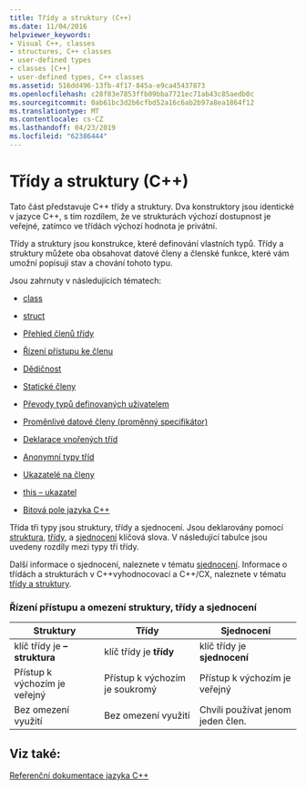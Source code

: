 ```yaml
---
title: Třídy a struktury (C++)
ms.date: 11/04/2016
helpviewer_keywords:
- Visual C++, classes
- structures, C++ classes
- user-defined types
- classes [C++]
- user-defined types, C++ classes
ms.assetid: 516dd496-13fb-4f17-845a-e9ca45437873
ms.openlocfilehash: c28f83e7853ffb09bba7721ec71ab43c85aedb0c
ms.sourcegitcommit: 0ab61bc3d2b6cfbd52a16c6ab2b97a8ea1864f12
ms.translationtype: MT
ms.contentlocale: cs-CZ
ms.lasthandoff: 04/23/2019
ms.locfileid: "62386444"
---
```

# <a name="classes-and-structs-c"></a>Třídy a struktury (C++)

Tato část představuje C++ třídy a struktury. Dva konstruktory jsou identické v jazyce C++, s tím rozdílem, že ve strukturách výchozí dostupnost je veřejné, zatímco ve třídách výchozí hodnota je privátní.

Třídy a struktury jsou konstrukce, které definování vlastních typů. Třídy a struktury můžete oba obsahovat datové členy a členské funkce, které vám umožní popisují stav a chování tohoto typu.

Jsou zahrnuty v následujících tématech:

- [class](../cpp/class-cpp.md)

- [struct](../cpp/struct-cpp.md)

- [Přehled členů třídy](../cpp/class-member-overview.md)

- [Řízení přístupu ke členu](../cpp/member-access-control-cpp.md)

- [Dědičnost](../cpp/inheritance-cpp.md)

- [Statické členy](../cpp/static-members-cpp.md)

- [Převody typů definovaných uživatelem](../cpp/user-defined-type-conversions-cpp.md)

- [Proměnlivé datové členy (proměnný specifikátor)](../cpp/mutable-data-members-cpp.md)

- [Deklarace vnořených tříd](../cpp/nested-class-declarations.md)

- [Anonymní typy tříd](../cpp/anonymous-class-types.md)

- [Ukazatelé na členy](../cpp/pointers-to-members.md)

- [this – ukazatel](../cpp/this-pointer.md)

- [Bitová pole jazyka C++](../cpp/cpp-bit-fields.md)

Třída tři typy jsou struktury, třídy a sjednocení. Jsou deklarovány pomocí [struktura](../cpp/struct-cpp.md), [třídy](../cpp/class-cpp.md), a [sjednocení](../cpp/unions.md) klíčová slova. V následující tabulce jsou uvedeny rozdíly mezi typy tři třídy.

Další informace o sjednocení, naleznete v tématu [sjednocení](../cpp/unions.md). Informace o třídách a strukturách v C++vyhodnocovací a C++/CX, naleznete v tématu [třídy a struktury](../extensions/classes-and-structs-cpp-component-extensions.md).

### <a name="access-control-and-constraints-of-structures-classes-and-unions"></a>Řízení přístupu a omezení struktury, třídy a sjednocení

|Struktury|Třídy|Sjednocení|
|----------------|-------------|------------|
|klíč třídy je **– struktura**|klíč třídy je **třídy**|klíč třídy je **sjednocení**|
|Přístup k výchozím je veřejný|Přístup k výchozím je soukromý|Přístup k výchozím je veřejný|
|Bez omezení využití|Bez omezení využití|Chvíli používat jenom jeden člen.|

## <a name="see-also"></a>Viz také:

[Referenční dokumentace jazyka C++](../cpp/cpp-language-reference.md)